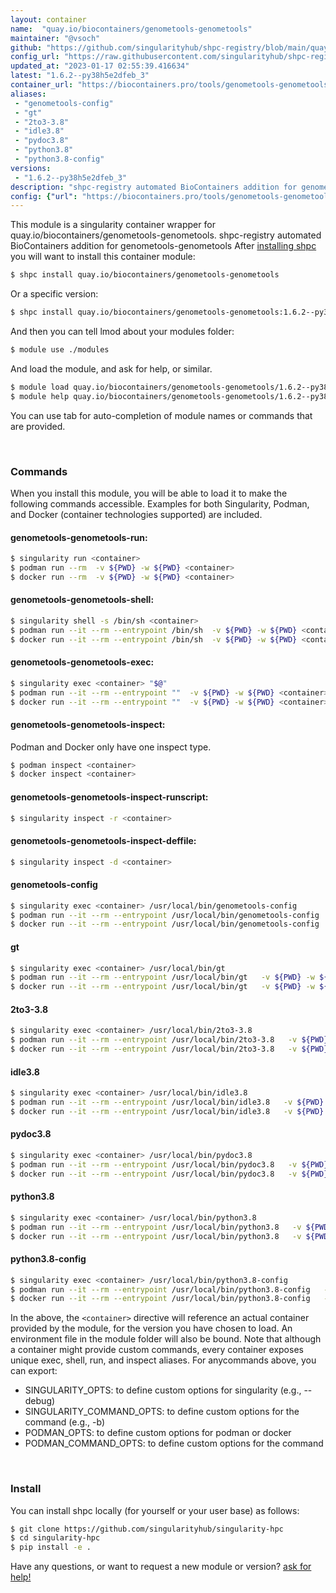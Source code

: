 ```yaml
---
layout: container
name:  "quay.io/biocontainers/genometools-genometools"
maintainer: "@vsoch"
github: "https://github.com/singularityhub/shpc-registry/blob/main/quay.io/biocontainers/genometools-genometools/container.yaml"
config_url: "https://raw.githubusercontent.com/singularityhub/shpc-registry/main/quay.io/biocontainers/genometools-genometools/container.yaml"
updated_at: "2023-01-17 02:55:39.416634"
latest: "1.6.2--py38h5e2dfeb_3"
container_url: "https://biocontainers.pro/tools/genometools-genometools"
aliases:
 - "genometools-config"
 - "gt"
 - "2to3-3.8"
 - "idle3.8"
 - "pydoc3.8"
 - "python3.8"
 - "python3.8-config"
versions:
 - "1.6.2--py38h5e2dfeb_3"
description: "shpc-registry automated BioContainers addition for genometools-genometools"
config: {"url": "https://biocontainers.pro/tools/genometools-genometools", "maintainer": "@vsoch", "description": "shpc-registry automated BioContainers addition for genometools-genometools", "latest": {"1.6.2--py38h5e2dfeb_3": "sha256:0314916c25353611ab24c537be873afbcc14c7372ec55f367cb2eed4ae6fdb87"}, "tags": {"1.6.2--py38h5e2dfeb_3": "sha256:0314916c25353611ab24c537be873afbcc14c7372ec55f367cb2eed4ae6fdb87"}, "docker": "quay.io/biocontainers/genometools-genometools", "aliases": {"genometools-config": "/usr/local/bin/genometools-config", "gt": "/usr/local/bin/gt", "2to3-3.8": "/usr/local/bin/2to3-3.8", "idle3.8": "/usr/local/bin/idle3.8", "pydoc3.8": "/usr/local/bin/pydoc3.8", "python3.8": "/usr/local/bin/python3.8", "python3.8-config": "/usr/local/bin/python3.8-config"}}
---
```


This module is a singularity container wrapper for quay.io/biocontainers/genometools-genometools.
shpc-registry automated BioContainers addition for genometools-genometools
After [installing shpc](#install) you will want to install this container module:


```bash
$ shpc install quay.io/biocontainers/genometools-genometools
```

Or a specific version:

```bash
$ shpc install quay.io/biocontainers/genometools-genometools:1.6.2--py38h5e2dfeb_3
```

And then you can tell lmod about your modules folder:

```bash
$ module use ./modules
```

And load the module, and ask for help, or similar.

```bash
$ module load quay.io/biocontainers/genometools-genometools/1.6.2--py38h5e2dfeb_3
$ module help quay.io/biocontainers/genometools-genometools/1.6.2--py38h5e2dfeb_3
```

You can use tab for auto-completion of module names or commands that are provided.

<br>

### Commands

When you install this module, you will be able to load it to make the following commands accessible.
Examples for both Singularity, Podman, and Docker (container technologies supported) are included.

#### genometools-genometools-run:

```bash
$ singularity run <container>
$ podman run --rm  -v ${PWD} -w ${PWD} <container>
$ docker run --rm  -v ${PWD} -w ${PWD} <container>
```

#### genometools-genometools-shell:

```bash
$ singularity shell -s /bin/sh <container>
$ podman run --it --rm --entrypoint /bin/sh  -v ${PWD} -w ${PWD} <container>
$ docker run --it --rm --entrypoint /bin/sh  -v ${PWD} -w ${PWD} <container>
```

#### genometools-genometools-exec:

```bash
$ singularity exec <container> "$@"
$ podman run --it --rm --entrypoint ""  -v ${PWD} -w ${PWD} <container> "$@"
$ docker run --it --rm --entrypoint ""  -v ${PWD} -w ${PWD} <container> "$@"
```

#### genometools-genometools-inspect:

Podman and Docker only have one inspect type.

```bash
$ podman inspect <container>
$ docker inspect <container>
```

#### genometools-genometools-inspect-runscript:

```bash
$ singularity inspect -r <container>
```

#### genometools-genometools-inspect-deffile:

```bash
$ singularity inspect -d <container>
```


#### genometools-config

```bash
$ singularity exec <container> /usr/local/bin/genometools-config
$ podman run --it --rm --entrypoint /usr/local/bin/genometools-config   -v ${PWD} -w ${PWD} <container> -c " $@"
$ docker run --it --rm --entrypoint /usr/local/bin/genometools-config   -v ${PWD} -w ${PWD} <container> -c " $@"
```


#### gt

```bash
$ singularity exec <container> /usr/local/bin/gt
$ podman run --it --rm --entrypoint /usr/local/bin/gt   -v ${PWD} -w ${PWD} <container> -c " $@"
$ docker run --it --rm --entrypoint /usr/local/bin/gt   -v ${PWD} -w ${PWD} <container> -c " $@"
```


#### 2to3-3.8

```bash
$ singularity exec <container> /usr/local/bin/2to3-3.8
$ podman run --it --rm --entrypoint /usr/local/bin/2to3-3.8   -v ${PWD} -w ${PWD} <container> -c " $@"
$ docker run --it --rm --entrypoint /usr/local/bin/2to3-3.8   -v ${PWD} -w ${PWD} <container> -c " $@"
```


#### idle3.8

```bash
$ singularity exec <container> /usr/local/bin/idle3.8
$ podman run --it --rm --entrypoint /usr/local/bin/idle3.8   -v ${PWD} -w ${PWD} <container> -c " $@"
$ docker run --it --rm --entrypoint /usr/local/bin/idle3.8   -v ${PWD} -w ${PWD} <container> -c " $@"
```


#### pydoc3.8

```bash
$ singularity exec <container> /usr/local/bin/pydoc3.8
$ podman run --it --rm --entrypoint /usr/local/bin/pydoc3.8   -v ${PWD} -w ${PWD} <container> -c " $@"
$ docker run --it --rm --entrypoint /usr/local/bin/pydoc3.8   -v ${PWD} -w ${PWD} <container> -c " $@"
```


#### python3.8

```bash
$ singularity exec <container> /usr/local/bin/python3.8
$ podman run --it --rm --entrypoint /usr/local/bin/python3.8   -v ${PWD} -w ${PWD} <container> -c " $@"
$ docker run --it --rm --entrypoint /usr/local/bin/python3.8   -v ${PWD} -w ${PWD} <container> -c " $@"
```


#### python3.8-config

```bash
$ singularity exec <container> /usr/local/bin/python3.8-config
$ podman run --it --rm --entrypoint /usr/local/bin/python3.8-config   -v ${PWD} -w ${PWD} <container> -c " $@"
$ docker run --it --rm --entrypoint /usr/local/bin/python3.8-config   -v ${PWD} -w ${PWD} <container> -c " $@"
```



In the above, the `<container>` directive will reference an actual container provided
by the module, for the version you have chosen to load. An environment file in the
module folder will also be bound. Note that although a container
might provide custom commands, every container exposes unique exec, shell, run, and
inspect aliases. For anycommands above, you can export:

 - SINGULARITY_OPTS: to define custom options for singularity (e.g., --debug)
 - SINGULARITY_COMMAND_OPTS: to define custom options for the command (e.g., -b)
 - PODMAN_OPTS: to define custom options for podman or docker
 - PODMAN_COMMAND_OPTS: to define custom options for the command

<br>

### Install

You can install shpc locally (for yourself or your user base) as follows:

```bash
$ git clone https://github.com/singularityhub/singularity-hpc
$ cd singularity-hpc
$ pip install -e .
```

Have any questions, or want to request a new module or version? [ask for help!](https://github.com/singularityhub/singularity-hpc/issues)